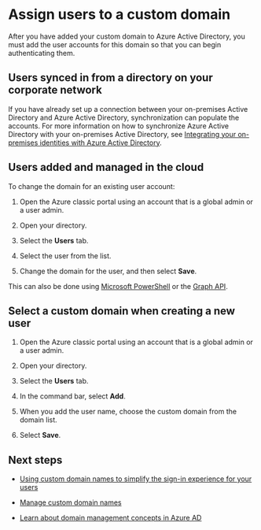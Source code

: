 <properties
	pageTitle="Assign users to a custom domain in Azure Active Directory | Microsoft Azure"
	description="How to populate a custom domain in Azure Active Directory with user accounts."
	services="active-directory"
	documentationCenter=""
	authors="jeffsta"
	manager="femila"
	editor=""/>

<tags
	ms.service="active-directory"
	ms.workload="identity"
	ms.tgt_pltfrm="na"
	ms.devlang="na"
	ms.topic="article"
	ms.date="06/21/2016"
	ms.author="curtand;jeffsta"/>

# Assign users to a custom domain

After you have added your custom domain to Azure Active Directory, you must add the user accounts for this domain so that you can begin authenticating them.

## Users synced in from a directory on your corporate network

If you have already set up a connection between your on-premises Active Directory and Azure Active Directory, synchronization can populate the accounts. For more information on how to synchronize Azure Active Directory with your on-premises Active Directory, see [Integrating your on-premises identities with Azure Active Directory](active-directory-aadconnect.md).

## Users added and managed in the cloud

To change the domain for an existing user account:

1.  Open the Azure classic portal using an account that is a global admin or a user admin.

2.  Open your directory.

3.  Select the **Users** tab.

4.  Select the user from the list.

5.  Change the domain for the user, and then select **Save**.

This can also be done using [Microsoft PowerShell](https://msdn.microsoft.com/library/azure/e1ef403f-3347-4409-8f46-d72dafa116e0#BKMK_ManageDomains) or the [Graph API](https://msdn.microsoft.com/Library/Azure/Ad/Graph/api/domains-operations).

## Select a custom domain when creating a new user

1.  Open the Azure classic portal using an account that is a global admin or a user admin.

2.  Open your directory.

3.  Select the **Users** tab.

4.  In the command bar, select **Add**.

5.  When you add the user name, choose the custom domain from the domain list.

6.  Select **Save**.

## Next steps

-   [Using custom domain names to simplify the sign-in experience for your users](active-directory-add-domain.md)

-   [Manage custom domain names](active-directory-add-manage-domain-names.md)

-   [Learn about domain management concepts in Azure AD](active-directory-add-domain-concepts.md)
